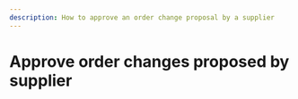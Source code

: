 ```yaml
---
description: How to approve an order change proposal by a supplier
---
```


# Approve order changes proposed by supplier


